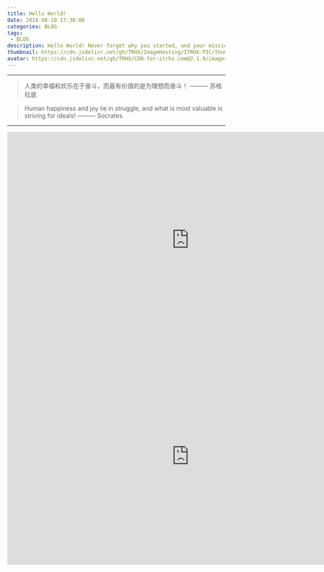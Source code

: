 ```yaml
---
title: Hello World!
date: 2018-08-10 17:38:00
categories: BLOG
tags:
 - BLOG
description: Hello World! Never forget why you started, and your mission can be accomplished!
thumbnail: https://cdn.jsdelivr.net/gh/TRHX/ImageHosting/ITRHX-PIC/thumbnail/code.png
avatar: https://cdn.jsdelivr.net/gh/TRHX/CDN-for-itrhx.com@2.1.9/images/trhx.png
---
```


----------

> 人类的幸福和欢乐在于奋斗，而最有价值的是为理想而奋斗！ ———  苏格拉底

> Human happiness and joy lie in struggle, and what is most valuable is striving for ideals! ———   Socrates

----------

<iframe frameborder="0" width="840"  height="500" src="https://v.qq.com/txp/iframe/player.html?vid=m0768lhl5uh" allowFullScreen="true"></iframe>

<iframe frameborder="0" width="840"  height="500" src="https://v.qq.com/txp/iframe/player.html?vid=a0371nd7kqt" allowFullScreen="true"></iframe>
